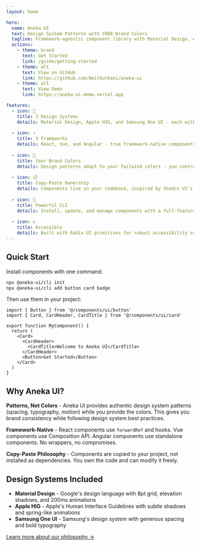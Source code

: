 ```yaml
---
layout: home

hero:
  name: Aneka UI
  text: Design System Patterns with YOUR Brand Colors
  tagline: Framework-agnostic component library with Material Design, Apple HIG, and Samsung One UI patterns
  actions:
    - theme: brand
      text: Get Started
      link: /guide/getting-started
    - theme: alt
      text: View on GitHub
      link: https://github.com/AmitGurbani/aneka-ui
    - theme: alt
      text: View Demo
      link: https://aneka-ui-demo.vercel.app

features:
  - icon: 🎨
    title: 3 Design Systems
    details: Material Design, Apple HIG, and Samsung One UI - each with authentic patterns and motion
  
  - icon: ⚛️
    title: 3 Frameworks
    details: React, Vue, and Angular - true framework-native components, not wrappers
  
  - icon: 🎯
    title: Your Brand Colors
    details: Design patterns adapt to your Tailwind colors - you control the palette
  
  - icon: 📋
    title: Copy-Paste Ownership
    details: Components live in your codebase, inspired by Shadcn UI's approach
  
  - icon: 🔧
    title: Powerful CLI
    details: Install, update, and manage components with a full-featured CLI tool
  
  - icon: ♿
    title: Accessible
    details: Built with Radix UI primitives for robust accessibility support
---
```


## Quick Start

Install components with one command:

```bash
npx @aneka-ui/cli init
npx @aneka-ui/cli add button card badge
```

Then use them in your project:

```tsx
import { Button } from '@/components/ui/button'
import { Card, CardHeader, CardTitle } from '@/components/ui/card'

export function MyComponent() {
  return (
    <Card>
      <CardHeader>
        <CardTitle>Welcome to Aneka UI</CardTitle>
      </CardHeader>
      <Button>Get Started</Button>
    </Card>
  )
}
```

## Why Aneka UI?

**Patterns, Not Colors** - Aneka UI provides authentic design system patterns (spacing, typography, motion) while you provide the colors. This gives you brand consistency while following design system best practices.

**Framework-Native** - React components use `forwardRef` and hooks. Vue components use Composition API. Angular components use standalone components. No wrappers, no compromises.

**Copy-Paste Philosophy** - Components are copied to your project, not installed as dependencies. You own the code and can modify it freely.

## Design Systems Included

- **Material Design** - Google's design language with 8pt grid, elevation shadows, and 200ms animations
- **Apple HIG** - Apple's Human Interface Guidelines with subtle shadows and spring-like animations
- **Samsung One UI** - Samsung's design system with generous spacing and bold typography

[Learn more about our philosophy →](/guide/philosophy)
